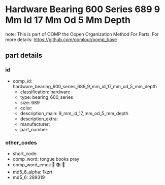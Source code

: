 # Hardware Bearing 600 Series 689 9 Mm Id 17 Mm Od 5 Mm Depth  

note: This is part of OOMP the Oopen Organization Method For Parts. For more details: https://github.com/oomlout/oomp_base

##  part details





### id
* oomp_id: hardware_bearing_600_series_689_9_mm_id_17_mm_od_5_mm_depth
  * classification: hardware
  * type: bearing_600_series
  * size: 689
  * color: 
  * description_main: 9_mm_id_17_mm_od_5_mm_depth
  * description_extra: 
  * manufacturer: 
  * part_number: 

### other_codes
* short_code: 
* oomp_word: tongue books pray
* oomp_word_emoji :tongue: :books: :pray:
* md5_6_alpha: 1kzrt
* md5_6: 289319